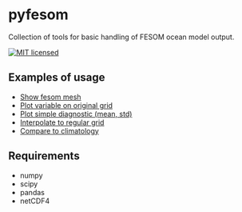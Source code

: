# pyfesom

Collection of tools for basic handling of FESOM ocean model output.

[![MIT licensed](https://img.shields.io/badge/license-MIT-blue.svg)](https://github.com/koldunovn/pyfesom/blob/master/LICENSE)
## Examples of usage

- [Show fesom mesh](https://github.com/koldunovn/pyfesom/blob/master/notebooks/show_mesh.ipynb)
- [Plot variable on original grid](https://github.com/koldunovn/pyfesom/blob/master/notebooks/show_variable_on_original_grid.ipynb)
- [Plot simple diagnostic (mean, std)](https://github.com/koldunovn/pyfesom/blob/master/notebooks/plot_simple_diagnostics.ipynb)
- [Interpolate to regular grid](https://github.com/koldunovn/pyfesom/blob/master/notebooks/interpolate_to_regular_grid.ipynb)
- [Compare to climatology](https://github.com/koldunovn/pyfesom/blob/master/notebooks/compare_to_climatology.ipynb)

## Requirements

- numpy
- scipy
- pandas
- netCDF4
